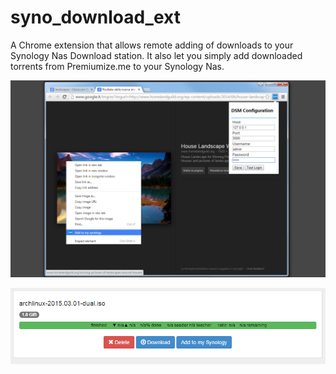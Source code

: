 # syno_download_ext
A Chrome extension that allows remote adding of downloads to your Synology Nas Download station. It also let you simply add downloaded torrents from Premiumize.me to your Synology Nas.

![Alt text](/misc/screenshot.png?raw=true "Extension screenshot")

![Alt text](/misc/premiumize_screen.png?raw=true "Extension screenshot")


